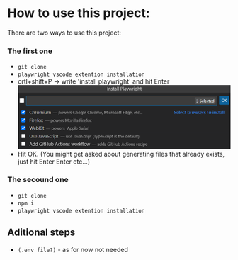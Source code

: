 # How to use this project:

There are two ways to use this project:

### The first one

- `git clone`
- `playwright vscode extention installation`
- crtl+shift+P -> write 'install playwright' and hit Enter
  ![And than select at least chromium/firefox browser engines](image-1.png)
- Hit OK. (You might get asked about generating files that already exists, just hit Enter Enter etc...)

### The secound one

- `git clone`
- `npm i`
- `playwright vscode extention installation`

## Aditional steps

- `(.env file?)` - as for now not needed
